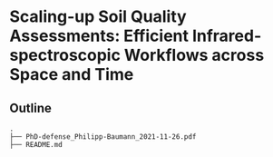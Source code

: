 # Scaling-up Soil Quality Assessments: Efficient Infrared-spectroscopic Workflows across Space and Time

## Outline

```
.
├── PhD-defense_Philipp-Baumann_2021-11-26.pdf
├── README.md
```
